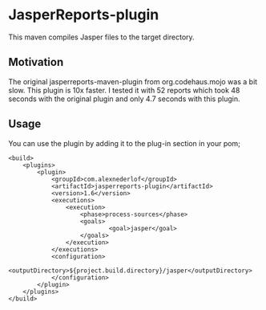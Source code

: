 JasperReports-plugin
=============

This maven compiles Jasper files to the target directory. 

Motivation
----------
The original jasperreports-maven-plugin from org.codehaus.mojo was a bit slow. This plugin is 10x faster. I tested it with 52 reports which took 48 seconds with the original plugin and only 4.7 seconds with this plugin.

Usage
-----
You can use the plugin by adding it to the plug-in section in your pom;

	<build>
		<plugins>
			<plugin>
				<groupId>com.alexnederlof</groupId>
				<artifactId>jasperreports-plugin</artifactId>
				<version>1.6</version>
				<executions>
					<execution>
						<phase>process-sources</phase>
		   				<goals>
		      					<goal>jasper</goal>
		   				</goals>
		   			</execution>
				</executions>
				<configuration>
					<outputDirectory>${project.build.directory}/jasper</outputDirectory>					
				</configuration>
			</plugin>
		</plugins>
	</build>
